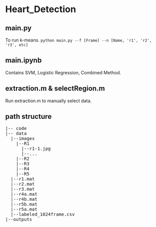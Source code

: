 # Heart_Detection

## main.py
To run k-means.
`python main.py --f [Frame] --n [Name, 'r1', 'r2', 'r3', etc]`

## main.ipynb
Contains SVM, Logistic Regression, Combined Method.

## extraction.m & selectRegion.m
Run extraction.m to manually select data.

## path structure
<pre>
|-- code   
|-- data   
  |--images   
    |--R1  
      |--r1-1.jpg   
      |--...   
    |--R2   
    |--R3    
    |--R4   
    |--R5     
  |--r1.mat   
  |--r2.mat   
  |--r3.mat   
  |--r4a.mat   
  |--r4b.mat   
  |--r5b.mat   
  |--r5a.mat   
  |--labeled_1024frame.csv   
|--outputs   
</pre>
